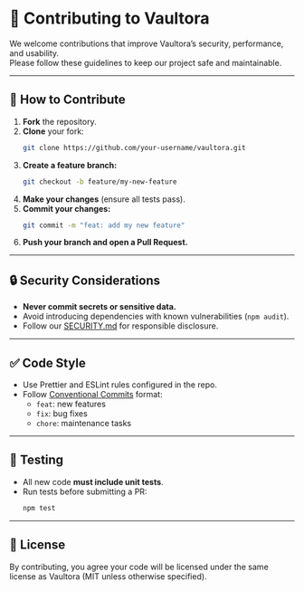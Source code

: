 # 🤝 Contributing to Vaultora

We welcome contributions that improve Vaultora’s security, performance, and usability.  
Please follow these guidelines to keep our project safe and maintainable.

---

## 📌 How to Contribute

1. **Fork** the repository.  
2. **Clone** your fork:
   ```bash
   git clone https://github.com/your-username/vaultora.git
   ```
3. **Create a feature branch:**
   ```bash
   git checkout -b feature/my-new-feature
   ```
4. **Make your changes** (ensure all tests pass).
5. **Commit your changes:**
   ```bash
   git commit -m "feat: add my new feature"
   ```
6. **Push your branch and open a Pull Request.**

---

## 🔒 Security Considerations

- **Never commit secrets or sensitive data.**
- Avoid introducing dependencies with known vulnerabilities (`npm audit`).
- Follow our [SECURITY.md](./SECURITY.md) for responsible disclosure.

---

## ✅ Code Style

- Use Prettier and ESLint rules configured in the repo.
- Follow [Conventional Commits](https://www.conventionalcommits.org/en/v1.0.0/) format:
  - `feat`: new features
  - `fix`: bug fixes
  - `chore`: maintenance tasks

---

## 🧪 Testing

- All new code **must include unit tests**.
- Run tests before submitting a PR:
  ```bash
  npm test
  ```

---

## 📜 License

By contributing, you agree your code will be licensed under the same license as Vaultora (MIT unless otherwise specified).

